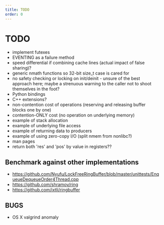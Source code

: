 ```yaml
---
title: TODO
order: 0
---
```


# TODO

- implement futexes
- EVENTING as a failure method
- speed differential if combining cache lines (actual impact of false sharing)?
- generic nmath functions so 32-bit size_t case is cared for
- no safety checking or locking on init/deinit - unsure of the best approach here;
	maybe a strenuous warning to the caller not to shoot themselves in the foot?
- Python bindings
- C++ extensions?
- non-contention cost of operations
	(reserving and releasing buffer blocks one by one)
- contention-ONLY cost (no operation on underlying memory)
- example of stack allocation
- example of underlying file access
- example of returning data to producers
- example of using zero-copy I/O (split nmem from nonlibc?)
- man pages
- return both 'res' and 'pos' by value in registers??

## Benchmark against other implementations

- <https://github.com/Nyufu/LockFreeRingBuffer/blob/master/unittests/EnqueueDequeueOrder4Thread.cpp>
- <https://github.com/shramov/ring>
- <https://github.com/ixtli/ringbuffer>

## BUGS

- OS X valgrind anomaly
